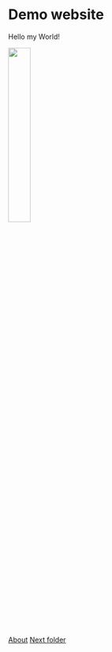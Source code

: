 # Demo website

Hello my World!

<img src="assets/experiot.png" class="border rounded shadow mt-1 mb-3 p-2" width="30%" >

[About](/en/about.md)
[Next folder](/en/next/index.md)